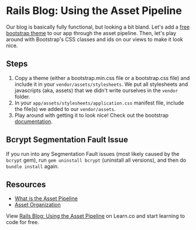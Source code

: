 # Rails Blog: Using the Asset Pipeline

Our blog is basically fully functional, but looking a bit bland. Let's add a [free bootstrap theme](http://bootswatch.com/) to our app through the asset pipeline. Then, let's play around with Bootstrap's CSS classes and ids on our views to make it look nice.

## Steps

1. Copy a theme (either a bootstrap.min.css file or a bootstrap.css file) and include it in your `vendor/assets/stylesheets`. We put all stylesheets and javascripts (aka, assets) that we didn't write ourselves in the `vendor` folder.
2. In your `app/assets/stylesheets/application.css` manifest file, include the file(s) we added to our `vendor/assets`.
3. Play around with getting it to look nice! Check out the bootstrap [documentation](http://getbootstrap.com/css/).

## Bcrypt Segmentation Fault Issue

If you run into any Segmentation Fault issues (most likely caused by the `bcrypt` gem), run `gem uninstall bcrypt` (uninstall all versions), and then do `bundle install` again.

## Resources

* [What is the Asset Pipeline](http://edgeguides.rubyonrails.org/asset_pipeline.html#what-is-the-asset-pipeline-questionmark)
* [Asset Organization](http://edgeguides.rubyonrails.org/asset_pipeline.html#asset-organization)

<p data-visibility='hidden'>View <a href='https://learn.co/lessons/rails-blog-asset-pipeline' title='Rails Blog: Using the Asset Pipeline'>Rails Blog: Using the Asset Pipeline</a> on Learn.co and start learning to code for free.</p>
